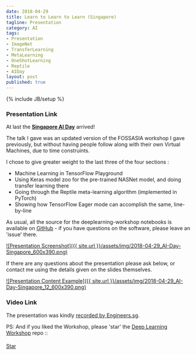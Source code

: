 ```yaml
---
date: 2018-04-29
title: Learn to Learn to Learn (Singapore)
tagline: Presentation
category: AI
tags:
- Presentation
- ImageNet
- TransferLearning
- MetaLearning
- OneShotLearning
- Reptile
- AIDay
layout: post
published: true
---
```

{% include JB/setup %}



### Presentation Link

At last the <strong><a href="https://www.meetup.com/TensorFlow-and-Deep-Learning-Singapore/events/249595913/" target="_blank">Singapore AI Day</a></strong> arrived!  

The talk I gave was an updated version of the FOSSASIA workshop I gave previously, but without
having people follow along with their own Virtual Machines, due to time construints.  

I chose to give greater weight to the last three of the four sections : 

*  Machine Learning in TensorFlow Playground 
*  Using Keras model zoo for the pre-trained NASNet model, and doing transfer learning there
*  Going through the Reptile meta-learning algorithm (implemented in PyTorch)
*  Showing how TensorFlow Eager mode can accomplish the same, line-by-line

As usual, all the source for the deeplearning-workshop notebooks 
is available on <a href="https://github.com/mdda/deep-learning-workshop" target="_blank">GitHub</a> - 
if you have questions on the software, please leave an 'issue' there.

<a href="http://redcatlabs.com/2018-04-29_AI-Day-Singapore/" target="_blank">
![Presentation Screenshot]({{ site.url }}/assets/img/2018-04-29_AI-Day-Singapore_600x390.png)
</a>

If there are any questions about the presentation please ask below, 
or contact me using the details given on the slides themselves.

<a href="http://redcatlabs.com/2018-04-29_AI-Day-Singapore/#/11/2" target="_blank">
![Presentation Content Example]({{ site.url }}/assets/img/2018-04-29_AI-Day-Singapore_12_600x390.png)
</a>


<!--
wmctrl -r "AI Day - Singapore 2018 - Mozilla Firefox" -e 0,-1,-1,1280,908 # Screenshot, CopyImage, Gimp-NewImageFromClipboard : 1280x832 Resize: 600x390
!-->

### Video Link

The presentation was kindly <a href="https://engineers.sg/video/learn-to-learn-to-learn--2589" target="_blank">recorded by Engineers.sg</a>.

PS:  And if you liked the Workshop, please 'star' the <a href="https://github.com/mdda/deep-learning-workshop" target="_blank">Deep Learning Workshop</a> repo ::
<!-- From :: https://buttons.github.io/ -->
<!-- Place this tag where you want the button to render. -->
<span style="position:relative;top:5px;">
<a aria-label="Star mdda/deep-learning-workshop on GitHub" data-count-aria-label="# stargazers on GitHub" data-count-api="/repos/mdda/deep-learning-workshop#stargazers_count" data-count-href="/mdda/deep-learning-workshop/stargazers" data-icon="octicon-star" href="https://github.com/mdda/deep-learning-workshop" class="github-button">Star</a>
<!-- Place this tag right after the last button or just before your close body tag. -->
<script async defer id="github-bjs" src="https://buttons.github.io/buttons.js"></script>
</span>




